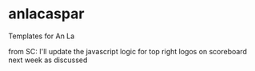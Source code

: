 # anlacaspar
Templates for An La

from SC: I'll update the javascript logic for top right logos on scoreboard next week as discussed
